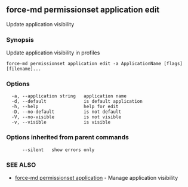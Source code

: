 ## force-md permissionset application edit

Update application visibility

### Synopsis

Update application visibility in profiles

```
force-md permissionset application edit -a ApplicationName [flags] [filename]...
```

### Options

```
  -a, --application string   application name
  -d, --default              is default application
  -h, --help                 help for edit
  -D, --no-default           is not default
  -V, --no-visible           is not visible
  -v, --visible              is visible
```

### Options inherited from parent commands

```
      --silent   show errors only
```

### SEE ALSO

* [force-md permissionset application](force-md_permissionset_application.md)	 - Manage application visibility

